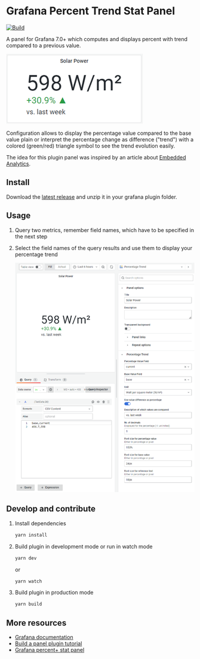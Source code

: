 # Grafana Percent Trend Stat Panel

[![Build](https://github.com/nikos/grafana-percent-trend-panel/workflows/CI/badge.svg)](https://github.com/nikos/grafana-percent-trend-panel/actions?query=workflow%3A%22CI%22)

A panel for Grafana 7.0+ which computes and displays percent with trend compared to a previous value.

![Sample panel](./src/img/screenshots/panel-demo.png)

Configuration allows to display the percentage value compared to the base value plain or
interpret the percentage change as difference ("trend") with a colored (green/red) triangle symbol
to see the trend evolution easily.

The idea for this plugin panel was inspired by an article about [Embedded Analytics](https://www.revealbi.io/glossary/embedded-analytics).

## Install

Download the [latest release](https://github.com/nikos/grafana-percent-trend-panel/releases/download/v1.0.1/nikosc-percenttrend-panel-1.0.1.zip) and unzip it in your grafana plugin folder.

## Usage

1. Query two metrics, remember field names, which have to be specified in the next step

2. Select the field names of the query results and use them to display your percentage trend

   ![Configure details in panel options](./src/img/screenshots/panel-options.png)

## Develop and contribute

1. Install dependencies

   ```bash
   yarn install
   ```

2. Build plugin in development mode or run in watch mode

   ```bash
   yarn dev
   ```

   or

   ```bash
   yarn watch
   ```

3. Build plugin in production mode

   ```bash
   yarn build
   ```

## More resources

- [Grafana documentation](https://grafana.com/docs/)
- [Build a panel plugin tutorial](https://grafana.com/tutorials/build-a-panel-plugin)
- [Grafana percent+ stat panel](https://github.com/JeanBaptisteWATENBERG/grafana-percent-plus)
